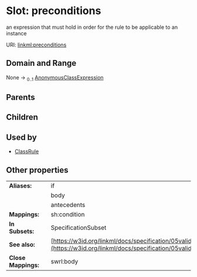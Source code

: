 
# Slot: preconditions

an expression that must hold in order for the rule to be applicable to an instance

URI: [linkml:preconditions](https://w3id.org/linkml/preconditions)


## Domain and Range

None &#8594;  <sub>0..1</sub> [AnonymousClassExpression](AnonymousClassExpression.md)

## Parents


## Children


## Used by

 * [ClassRule](ClassRule.md)

## Other properties

|  |  |  |
| --- | --- | --- |
| **Aliases:** | | if |
|  | | body |
|  | | antecedents |
| **Mappings:** | | sh:condition |
| **In Subsets:** | | SpecificationSubset |
| **See also:** | | [https://w3id.org/linkml/docs/specification/05validation/#rules](https://w3id.org/linkml/docs/specification/05validation/#rules) |
| **Close Mappings:** | | swrl:body |